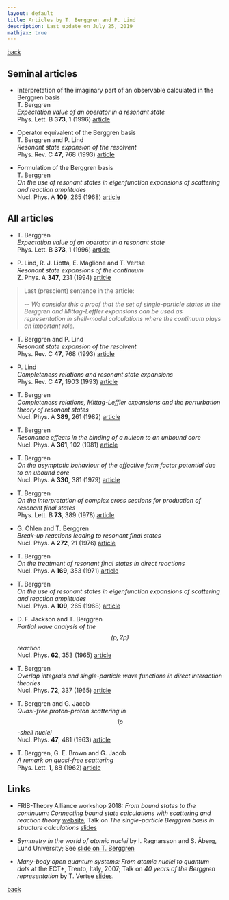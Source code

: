 ```yaml
---
layout: default
title: Articles by T. Berggren and P. Lind
description: Last update on July 25, 2019
mathjax: true
---
```


[back](./)


## Seminal articles

- Interpretation of the imaginary part of an observable calculated in the Berggren basis  
  T. Berggren  
  _Expectation value of an operator in a resonant state_  
  Phys. Lett. B **373**, 1 (1996) [article](https://dx.doi.org/10.1016/0370-2693(96)00132-3)

- Operator equivalent of the Berggren basis  
  T. Berggren and P. Lind  
  _Resonant state expansion of the resolvent_  
  Phys. Rev. C **47**, 768 (1993) [article](https://dx.doi.org/10.1103/PhysRevC.47.768) 

- Formulation of the Berggren basis  
  T. Berggren  
  _On the use of resonant states in eigenfunction expansions of scattering and reaction amplitudes_  
  Nucl. Phys. A **109**, 265 (1968) [article](https://dx.doi.org/10.1016/0375-9474(68)90593-9)

## All articles


- T. Berggren  
  _Expectation value of an operator in a resonant state_  
  Phys. Lett. B **373**, 1 (1996) [article](https://dx.doi.org/10.1016/0370-2693(96)00132-3)

- P. Lind, R. J. Liotta, E. Maglione and T. Vertse  
  _Resonant state expansions of the continuum_  
  Z. Phys. A **347**, 231 (1994) [article](https://dx.doi.org/10.1007/BF01289789)  
> Last (prescient) sentence in the article:
>
> -- _We consider this a proof that the set of single-particle states in the Berggren and Mittag-Leffler expansions can be used as representation in shell-model calculations where the continuum plays an important role._



- T. Berggren and P. Lind  
  _Resonant state expansion of the resolvent_  
  Phys. Rev. C **47**, 768 (1993) [article](https://dx.doi.org/10.1103/PhysRevC.47.768) 

- P. Lind  
  _Completeness relations and resonant state expansions_  
  Phys. Rev. C **47**, 1903 (1993) [article](https://dx.doi.org/10.1103/PhysRevC.47.1903)

- T. Berggren  
  _Completeness relations, Mittag-Leffler expansions and the perturbation theory of resonant states_  
  Nucl. Phys. A **389**, 261 (1982) [article](https://dx.doi.org/10.1016/0375-9474(82)90519-X)

- T. Berggren  
  _Resonance effects in the binding of a nuleon to an unbound core_  
  Nucl. Phys. A **361**, 102 (1981) [article](https://dx.doi.org/10.1016/0375-9474(81)90472-3)

- T. Berggren  
  _On the asymptotic behaviour of the effective form factor potential due to an ubound core_  
  Nucl. Phys. A **330**, 381 (1979) [article](https://dx.doi.org/10.1016/0375-9474(79)90061-7)

- T. Berggren  
  _On the interpretation of complex cross sections for production of resonant final states_  
  Phys. Lett. B **73**, 389 (1978) [article](https://dx.doi.org/10.1016/0370-2693(78)90747-5)

- G. Ohlen and T. Berggren  
  _Break-up reactions leading to resonant final states_  
  Nucl. Phys. A **272**, 21 (1976) [article](https://dx.doi.org/10.1016/0375-9474(76)90316-X)

- T. Berggren  
  _On the treatment of resonant final states in direct reactions_  
  Nucl. Phys. A **169**, 353 (1971) [article](https://dx.doi.org/10.1016/0375-9474(71)90889-X)

- T. Berggren  
  _On the use of resonant states in eigenfunction expansions of scattering and reaction amplitudes_  
  Nucl. Phys. A **109**, 265 (1968) [article](https://dx.doi.org/10.1016/0375-9474(68)90593-9)

- D. F. Jackson and T. Berggren  
  _Partial wave analysis of the $${ ( p , 2p ) }$$ reaction_  
  Nucl. Phys. **62**, 353 (1965) [article](https://dx.doi.org/10.1016/0029-5582(65)90484-0)

- T. Berggren  
  _Overlap integrals and single-particle wave functions in direct interaction theories_  
  Nucl. Phys. **72**, 337 (1965) [article](https://dx.doi.org/10.1016/0029-5582(65)90440-2)

- T. Berggren and G. Jacob  
  _Quasi-free proton-proton scattering in $${ 1p }$$-shell nuclei_  
  Nucl. Phys. **47**, 481 (1963) [article](https://dx.doi.org/10.1016/0029-5582(63)90890-3)

- T. Berggren, G. E. Brown and G. Jacob  
  _A remark on quasi-free scattering_  
  Phys. Lett. **1**, 88 (1962) [article](https://dx.doi.org/10.1016/0031-9163(62)90277-9)


## Links

- FRIB-Theory Alliance workshop 2018: _From bound states to the continuum: Connecting bound state calculations with scattering and reaction theory_ [website](https://indico.fnal.gov/event/16737/); Talk on _The single-particle Berggren basis in structure calculations_ [slides](https://indico.fnal.gov/event/16737/material/slides/17.pdf)

- _Symmetry in the world of atomic nuclei_ by I. Ragnarsson and S. Åberg, Lund University; See [slide on T. Berggren](http://history.fysik.lu.se/images/FysicumsHistoriaBok_pdf/EN_PhysicsInLund_web/EN_Bok_13_SaV_web.pdf)

- _Many-body open quantum systems: From atomic nuclei to quantum dots_ at the ECT\*, Trento, Italy, 2007; Talk on _40 years of the Berggren representation_ by T. Vertse [slides](https://kevinfossez.github.io/downloads/presentation_Vertse_Berggren_40years.pdf).


[back](./)
